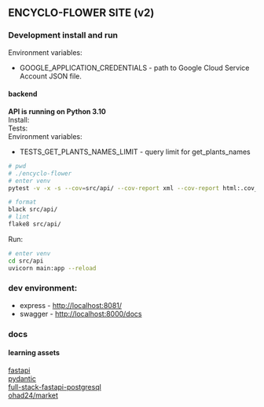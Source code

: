 ## ENCYCLO-FLOWER SITE (v2)

### Development install and run
Environment variables:  
* GOOGLE_APPLICATION_CREDENTIALS - path to Google Cloud Service Account JSON file.
#### backend
**API is running on Python 3.10**  
Install:  
Tests:  
Environment variables:  
* TESTS_GET_PLANTS_NAMES_LIMIT - query limit for get_plants_names
```bash
# pwd
# ./encyclo-flower
# enter venv
pytest -v -x -s --cov=src/api/ --cov-report xml --cov-report html:.cov_html

# format
black src/api/
# lint
flake8 src/api/
```
Run:
```bash
# enter venv
cd src/api
uvicorn main:app --reload
```





### dev environment:
* express - [http://localhost:8081/](http://localhost:8081/)
* swagger - [http://localhost:8000/docs](http://localhost:8000/docs)


### docs
#### learning assets
[fastapi](https://fastapi.tiangolo.com/)  
[pydantic](https://pydantic-docs.helpmanual.io/)  
[full-stack-fastapi-postgresql](https://github.com/tiangolo/full-stack-fastapi-postgresql/tree/master/%7B%7Bcookiecutter.project_slug%7D%7D/backend/app/app)  
[ohad24/market](https://github.com/ohad24/market)